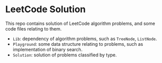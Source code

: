# LeetCode Solution

This repo contains solution of LeetCode algorithm problems, and some code files relating to them.

- `Lib`: dependency of algorithm problems, such as `TreeNode`, `ListNode`.
- `Playground`: some data structure relating to problems, such as implementation of binary search.
- `Solution`: solution of problems classified by type.
